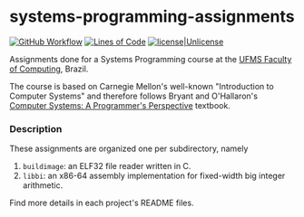 # systems-programming-assignments

[![GitHub Workflow][gh-build-badge]][gh-actions]
[![Lines of Code](https://tokei.rs/b1/github/guilhermgonzaga/systems-programming-assignments?category=code)][repo-url]
[![license\|Unlicense][license-shield]][license-url]

[repo-url]:       https://github.com/guilhermgonzaga/systems-programming-assignments/
[gh-actions]:     https://github.com/guilhermgonzaga/systems-programming-assignments/actions
[gh-build-badge]: https://github.com/guilhermgonzaga/systems-programming-assignments/workflows/Build/badge.svg
[license-shield]: https://img.shields.io/github/license/guilhermgonzaga/systems-programming-assignments
[license-url]:    https://choosealicense.com/licenses/gpl-3.0/


Assignments done for a Systems Programming course at the [UFMS Faculty of Computing](https://facom.ufms.br), Brazil.

The course is based on Carnegie Mellon's well-known "Introduction to Computer Systems" and therefore follows Bryant and O'Hallaron's [Computer Systems: A Programmer's Perspective](http://csapp.cs.cmu.edu/) textbook.


### Description

These assignments are organized one per subdirectory, namely

1. `buildimage`: an ELF32 file reader written in C.
1. `libbi`: an x86-64 assembly implementation for fixed-width big integer arithmetic.

Find more details in each project's README files.
